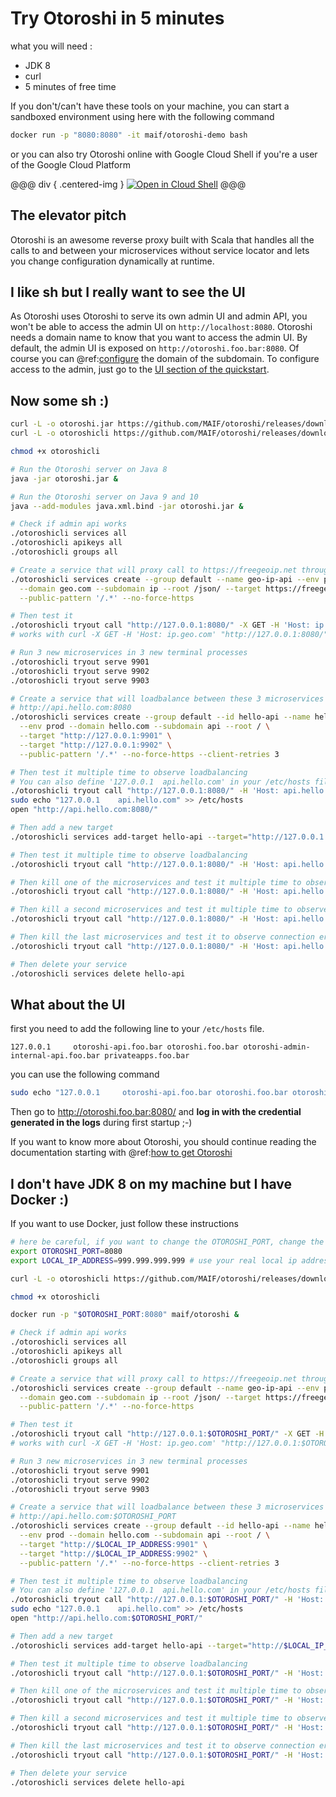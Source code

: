 # Try Otoroshi in 5 minutes

what you will need :

* JDK 8
* curl
* 5 minutes of free time

If you don't/can't have these tools on your machine, you can start a sandboxed environment using here with the following command

```sh
docker run -p "8080:8080" -it maif/otoroshi-demo bash
```

or you can also try Otoroshi online with Google Cloud Shell if you're a user of the Google Cloud Platform

@@@ div { .centered-img }
[![Open in Cloud Shell](http://gstatic.com/cloudssh/images/open-btn.svg)](https://console.cloud.google.com/cloudshell/open?git_repo=https%3A%2F%2Fgithub.com%2Fmathieuancelin%2Fotoroshi-tutorial&page=shell&tutorial=tutorial.md)
@@@

## The elevator pitch

Otoroshi is an awesome reverse proxy built with Scala that handles all the calls to and between your microservices without service locator and lets you change configuration dynamically at runtime.

## I like sh but I really want to see the UI

As Otoroshi uses Otoroshi to serve its own admin UI and admin API, you won't be able to access the admin UI on `http://localhost:8080`. Otoroshi needs a domain name to know that you want to access the admin UI. By default, the admin UI is exposed on `http://otoroshi.foo.bar:8080`. Of course you can @ref:[configure](./firstrun/configfile.md#common-configuration) the domain of the subdomain. To configure access to the admin, just go to the [UI section of the quickstart](#what-about-the-ui).

## Now some sh :)

```sh
curl -L -o otoroshi.jar https://github.com/MAIF/otoroshi/releases/download/v1.4.10/otoroshi.jar
curl -L -o otoroshicli https://github.com/MAIF/otoroshi/releases/download/v1.4.10/linux-otoroshicli

chmod +x otoroshicli

# Run the Otoroshi server on Java 8
java -jar otoroshi.jar &

# Run the Otoroshi server on Java 9 and 10
java --add-modules java.xml.bind -jar otoroshi.jar &

# Check if admin api works
./otoroshicli services all
./otoroshicli apikeys all
./otoroshicli groups all

# Create a service that will proxy call to https://freegeoip.net through http://ip.geo.com:8080
./otoroshicli services create --group default --name geo-ip-api --env prod \
  --domain geo.com --subdomain ip --root /json/ --target https://freegeoip.net \
  --public-pattern '/.*' --no-force-https

# Then test it
./otoroshicli tryout call "http://127.0.0.1:8080/" -X GET -H 'Host: ip.geo.com'
# works with curl -X GET -H 'Host: ip.geo.com' "http://127.0.0.1:8080/" | jqn

# Run 3 new microservices in 3 new terminal processes
./otoroshicli tryout serve 9901
./otoroshicli tryout serve 9902
./otoroshicli tryout serve 9903

# Create a service that will loadbalance between these 3 microservices and serves them through
# http://api.hello.com:8080
./otoroshicli services create --group default --id hello-api --name hello-api \
  --env prod --domain hello.com --subdomain api --root / \
  --target "http://127.0.0.1:9901" \
  --target "http://127.0.0.1:9902" \
  --public-pattern '/.*' --no-force-https --client-retries 3

# Then test it multiple time to observe loadbalancing
# You can also define '127.0.0.1  api.hello.com' in your /etc/hosts file and test it in your browser
./otoroshicli tryout call "http://127.0.0.1:8080/" -H 'Host: api.hello.com' -H 'Accept: application/json'
sudo echo "127.0.0.1    api.hello.com" >> /etc/hosts
open "http://api.hello.com:8080/"

# Then add a new target
./otoroshicli services add-target hello-api --target="http://127.0.0.1:9903"

# Then test it multiple time to observe loadbalancing
./otoroshicli tryout call "http://127.0.0.1:8080/" -H 'Host: api.hello.com' -H 'Accept: application/json'

# Then kill one of the microservices and test it multiple time to observe loadbalancing
./otoroshicli tryout call "http://127.0.0.1:8080/" -H 'Host: api.hello.com' -H 'Accept: application/json'

# Then kill a second microservices and test it multiple time to observe loadbalancing
./otoroshicli tryout call "http://127.0.0.1:8080/" -H 'Host: api.hello.com' -H 'Accept: application/json'

# Then kill the last microservices and test it to observe connection error
./otoroshicli tryout call "http://127.0.0.1:8080/" -H 'Host: api.hello.com' -H 'Accept: application/json'

# Then delete your service
./otoroshicli services delete hello-api
```

## What about the UI

first you need to add the following line to your `/etc/hosts` file.

```
127.0.0.1     otoroshi-api.foo.bar otoroshi.foo.bar otoroshi-admin-internal-api.foo.bar privateapps.foo.bar
```

you can use the following command

```sh
sudo echo "127.0.0.1     otoroshi-api.foo.bar otoroshi.foo.bar otoroshi-admin-internal-api.foo.bar privateapps.foo.bar" >> /etc/hosts
```

Then go to <a href="http://otoroshi.foo.bar:8080/" target="_blank">http://otoroshi.foo.bar:8080/</a> and **log in with the credential generated in the logs** during first startup ;-)

If you want to know more about Otoroshi, you should continue reading the documentation starting with @ref:[how to get Otoroshi](./getotoroshi/index.md)

## I don't have JDK 8 on my machine but I have Docker :)

If you want to use Docker, just follow these instructions

```sh
# here be careful, if you want to change the OTOROSHI_PORT, change the same value in the `otoroshicli.toml` config file
export OTOROSHI_PORT=8080
export LOCAL_IP_ADDRESS=999.999.999.999 # use your real local ip address here

curl -L -o otoroshicli https://github.com/MAIF/otoroshi/releases/download/v1.4.10/linux-otoroshicli

chmod +x otoroshicli 

docker run -p "$OTOROSHI_PORT:8080" maif/otoroshi &

# Check if admin api works
./otoroshicli services all
./otoroshicli apikeys all
./otoroshicli groups all

# Create a service that will proxy call to https://freegeoip.net through http://ip.geo.com:$OTOROSHI_PORT
./otoroshicli services create --group default --name geo-ip-api --env prod \
  --domain geo.com --subdomain ip --root /json/ --target https://freegeoip.net \
  --public-pattern '/.*' --no-force-https

# Then test it
./otoroshicli tryout call "http://127.0.0.1:$OTOROSHI_PORT/" -X GET -H 'Host: ip.geo.com'
# works with curl -X GET -H 'Host: ip.geo.com' "http://127.0.0.1:$OTOROSHI_PORT/" | jqn

# Run 3 new microservices in 3 new terminal processes
./otoroshicli tryout serve 9901
./otoroshicli tryout serve 9902
./otoroshicli tryout serve 9903

# Create a service that will loadbalance between these 3 microservices and serves them through
# http://api.hello.com:$OTOROSHI_PORT
./otoroshicli services create --group default --id hello-api --name hello-api \
  --env prod --domain hello.com --subdomain api --root / \
  --target "http://$LOCAL_IP_ADDRESS:9901" \
  --target "http://$LOCAL_IP_ADDRESS:9902" \
  --public-pattern '/.*' --no-force-https --client-retries 3

# Then test it multiple time to observe loadbalancing
# You can also define '127.0.0.1  api.hello.com' in your /etc/hosts file and test it in your browser
./otoroshicli tryout call "http://127.0.0.1:$OTOROSHI_PORT/" -H 'Host: api.hello.com' -H 'Accept: application/json'
sudo echo "127.0.0.1    api.hello.com" >> /etc/hosts
open "http://api.hello.com:$OTOROSHI_PORT/"

# Then add a new target
./otoroshicli services add-target hello-api --target="http://$LOCAL_IP_ADDRESS:9903"

# Then test it multiple time to observe loadbalancing
./otoroshicli tryout call "http://127.0.0.1:$OTOROSHI_PORT/" -H 'Host: api.hello.com' -H 'Accept: application/json'

# Then kill one of the microservices and test it multiple time to observe loadbalancing
./otoroshicli tryout call "http://127.0.0.1:$OTOROSHI_PORT/" -H 'Host: api.hello.com' -H 'Accept: application/json'

# Then kill a second microservices and test it multiple time to observe loadbalancing
./otoroshicli tryout call "http://127.0.0.1:$OTOROSHI_PORT/" -H 'Host: api.hello.com' -H 'Accept: application/json'

# Then kill the last microservices and test it to observe connection error
./otoroshicli tryout call "http://127.0.0.1:$OTOROSHI_PORT/" -H 'Host: api.hello.com' -H 'Accept: application/json'

# Then delete your service
./otoroshicli services delete hello-api
```
